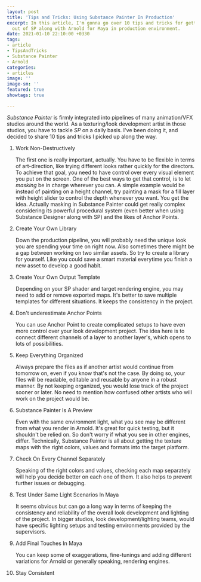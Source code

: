 ```yaml
---
layout: post
title: 'Tips and Tricks: Using Substance Painter In Production'
excerpt: In this article, I'm gonna go over 10 tips and tricks for getting the most
  out of SP along with Arnold for Maya in production environment.
date: 2021-01-10 22:10:00 +0330
tags:
- article
- TipsAndTricks
- Substance Painter
- Arnold
categories:
- articles
image: ''
image-sm: ''
featured: true
showtags: true

---
```

_Substance Painter_ is firmly integrated into pipelines of many animation/VFX studios around the world. As a texturing/look development artist in those studios, you have to tackle _SP_ on a daily basis. I've been doing it, and decided to share 10 tips and tricks I picked up along the way.

 1. Work Non-Destructively

    The first one is really important, actually. You have to be flexible in terms of art-direction, like trying different looks rather quickly for the directors. To achieve that goal, you need to have control over every visual element you put on the screen. One of the best ways to get that control, is to let _masking_ be in charge wherever you can. A simple example would be instead of painting on a height channel, try painting a mask for a fill layer with height slider to control the depth whenever you want. You get the idea. Actually masking in Substance Painter could get really complex considering its powerful procedural system (even better when using Substance Designer along with SP) and the likes of Anchor Points. 
 2. Create Your Own Library

    Down the production pipeline, you will probably need the unique look you are spending your time on right now. Also sometimes there might be a gap between working on two similar assets. So try to create a library for yourself. Like you could save a smart material everytime you finish a new asset to develop a good habit.
 3. Create Your Own Output Template

    Depending on your SP shader and target rendering engine, you may need to add or remove exported maps. It's better to save multiple templates for different situations. It keeps the consistency in the project.
 4. Don't underestimate Anchor Points

    You can use Anchor Point to create complicated setups to have even more control over your look development project. The idea here is to connect different channels of a layer to another layer's, which opens to lots of possibilities.
 5. Keep Everything Organized

    Always prepare the files as if another artist would continue from tomorrow on, even if you know that's not the case. By doing so, your files will be readable, editable and reusable by anyone in a robust manner. By not keeping organized, you would lose track of the project sooner or later. No need to mention how confused other artists who will work on the project would be.
 6. Substance Painter Is A Preview

    Even with the same environment light, what you see may be different from what you render in Arnold. It's great for quick testing, but it shouldn't be relied on. So don't worry if what you see in other engines, differ. Technically, Substance Painter is all about getting the texture maps with the right colors, values and formats into the target platform.
 7. Check On Every Channel Separately

    Speaking of the right colors and values, checking each map separately will help you decide better on each one of them. It also helps to prevent further issues or debugging.
 8. Test Under Same Light Scenarios In Maya

    It seems obvious but can go a long way in terms of keeping the consistency and reliability of the overall look development and lighting of the project. In bigger studios, look development/lighting teams, would have specific lighting setups and testing environments provided by the supervisors.
 9. Add Final Touches In Maya

    You can keep some of exaggerations, fine-tunings and adding different variations for Arnold or generally speaking, rendering engines.
10. Stay Consistent